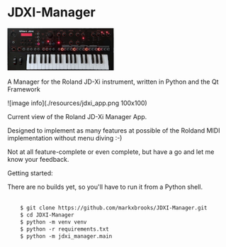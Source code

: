 # JDXI-Manager

![image info](./resources/jdxi.png)

A Manager for the Roland JD-Xi instrument, written in Python and the Qt Framework 

![image info](./resources/jdxi_app.png 100x100) 

Current view of the Roland JD-Xi Manager App.

Designed to implement as many features at possible of the Roldand MIDI implementation without menu diving :-)

Not at all feature-complete or even complete, but have a go and let me know your feedback.

Getting started:

There are no builds yet, so you'll have to run it from a Python shell.

```code 

    $ git clone https://github.com/markxbrooks/JDXI-Manager.git
    $ cd JDXI-Manager
    $ python -m venv venv
    $ python -r requirements.txt
    $ python -m jdxi_manager.main